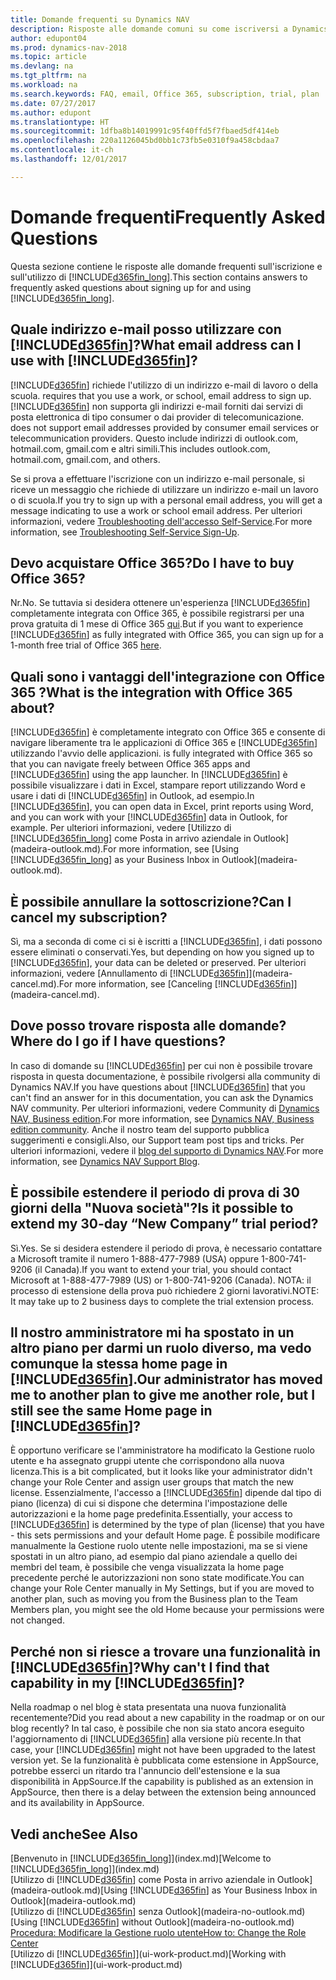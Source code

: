 ```yaml
---
title: Domande frequenti su Dynamics NAV
description: Risposte alle domande comuni su come iscriversi a Dynamics NAV e cosa fare per iniziare.
author: edupont04
ms.prod: dynamics-nav-2018
ms.topic: article
ms.devlang: na
ms.tgt_pltfrm: na
ms.workload: na
ms.search.keywords: FAQ, email, Office 365, subscription, trial, plan
ms.date: 07/27/2017
ms.author: edupont
ms.translationtype: HT
ms.sourcegitcommit: 1dfba8b14019991c95f40ffd5f7fbaed5df414eb
ms.openlocfilehash: 220a1126045bd0bb1c73fb5e0310f9a458cbdaa7
ms.contentlocale: it-ch
ms.lasthandoff: 12/01/2017

---
```

# <a name="frequently-asked-questions"></a><span data-ttu-id="e3f84-103">Domande frequenti</span><span class="sxs-lookup"><span data-stu-id="e3f84-103">Frequently Asked Questions</span></span>
<span data-ttu-id="e3f84-104">Questa sezione contiene le risposte alle domande frequenti sull'iscrizione e sull'utilizzo di [!INCLUDE[d365fin_long](includes/d365fin_long_md.md)].</span><span class="sxs-lookup"><span data-stu-id="e3f84-104">This section contains answers to frequently asked questions about signing up for and using [!INCLUDE[d365fin_long](includes/d365fin_long_md.md)].</span></span>  

## <a name="what-email-address-can-i-use-with-included365finincludesd365finmdmd"></a><span data-ttu-id="e3f84-105">Quale indirizzo e-mail posso utilizzare con [!INCLUDE[d365fin](includes/d365fin_md.md)]?</span><span class="sxs-lookup"><span data-stu-id="e3f84-105">What email address can I use with [!INCLUDE[d365fin](includes/d365fin_md.md)]?</span></span>
[!INCLUDE[d365fin](includes/d365fin_md.md)]<span data-ttu-id="e3f84-106"> richiede l'utilizzo di un indirizzo e-mail di lavoro o della scuola.</span><span class="sxs-lookup"><span data-stu-id="e3f84-106"> requires that you use a work, or school, email address to sign up.</span></span> [!INCLUDE[d365fin](includes/d365fin_md.md)]<span data-ttu-id="e3f84-107"> non supporta gli indirizzi e-mail forniti dai servizi di posta elettronica di tipo consumer o dai provider di telecomunicazione.</span><span class="sxs-lookup"><span data-stu-id="e3f84-107"> does not support email addresses provided by consumer email services or telecommunication providers.</span></span> <span data-ttu-id="e3f84-108">Questo include indirizzi di outlook.com, hotmail.com, gmail.com e altri simili.</span><span class="sxs-lookup"><span data-stu-id="e3f84-108">This includes outlook.com, hotmail.com, gmail.com, and others.</span></span>  

<span data-ttu-id="e3f84-109">Se si prova a effettuare l'iscrizione con un indirizzo e-mail personale, si riceve un messaggio che richiede di utilizzare un indirizzo e-mail un lavoro o di scuola.</span><span class="sxs-lookup"><span data-stu-id="e3f84-109">If you try to sign up with a personal email address, you will get a message indicating to use a work or school email address.</span></span> <span data-ttu-id="e3f84-110">Per ulteriori informazioni, vedere [Troubleshooting dell'accesso Self-Service](ui-troubleshoot-self-signup.md).</span><span class="sxs-lookup"><span data-stu-id="e3f84-110">For more information, see [Troubleshooting Self-Service Sign-Up](ui-troubleshoot-self-signup.md).</span></span>  

## <a name="do-i-have-to-buy-office-365"></a><span data-ttu-id="e3f84-111">Devo acquistare Office 365?</span><span class="sxs-lookup"><span data-stu-id="e3f84-111">Do I have to buy Office 365?</span></span>
<span data-ttu-id="e3f84-112">Nr.</span><span class="sxs-lookup"><span data-stu-id="e3f84-112">No.</span></span> <span data-ttu-id="e3f84-113">Se tuttavia si desidera ottenere un'esperienza [!INCLUDE[d365fin](includes/d365fin_md.md)] completamente integrata con Office 365, è possibile registrarsi per una prova gratuita di 1 mese di Office 365 [qui](https://products.office.com/try).</span><span class="sxs-lookup"><span data-stu-id="e3f84-113">But if you want to experience [!INCLUDE[d365fin](includes/d365fin_md.md)] as fully integrated with Office 365, you can sign up for a 1-month free trial of Office 365 [here](https://products.office.com/try).</span></span>  

## <a name="what-is-the-integration-with-office-365-about"></a><span data-ttu-id="e3f84-114">Quali sono i vantaggi dell'integrazione con Office 365 ?</span><span class="sxs-lookup"><span data-stu-id="e3f84-114">What is the integration with Office 365 about?</span></span>
[!INCLUDE[d365fin](includes/d365fin_md.md)]<span data-ttu-id="e3f84-115"> è completamente integrato con Office 365 e consente di navigare liberamente tra le applicazioni di Office 365 e [!INCLUDE[d365fin](includes/d365fin_md.md)] utilizzando l'avvio delle applicazioni.</span><span class="sxs-lookup"><span data-stu-id="e3f84-115"> is fully integrated with Office 365 so that you can navigate freely between Office 365 apps and [!INCLUDE[d365fin](includes/d365fin_md.md)] using the app launcher.</span></span> <span data-ttu-id="e3f84-116">In [!INCLUDE[d365fin](includes/d365fin_md.md)] è possibile visualizzare i dati in Excel, stampare report utilizzando Word e usare i dati di [!INCLUDE[d365fin](includes/d365fin_md.md)] in Outlook, ad esempio.</span><span class="sxs-lookup"><span data-stu-id="e3f84-116">In [!INCLUDE[d365fin](includes/d365fin_md.md)], you can open data in Excel, print reports using Word, and you can work with your [!INCLUDE[d365fin](includes/d365fin_md.md)] data in Outlook, for example.</span></span> <span data-ttu-id="e3f84-117">Per ulteriori informazioni, vedere [Utilizzo di [!INCLUDE[d365fin_long](includes/d365fin_long_md.md)] come Posta in arrivo aziendale in Outlook](madeira-outlook.md).</span><span class="sxs-lookup"><span data-stu-id="e3f84-117">For more information, see [Using [!INCLUDE[d365fin_long](includes/d365fin_long_md.md)] as your Business Inbox in Outlook](madeira-outlook.md).</span></span>  

## <a name="can-i-cancel-my-subscription"></a><span data-ttu-id="e3f84-118">È possibile annullare la sottoscrizione?</span><span class="sxs-lookup"><span data-stu-id="e3f84-118">Can I cancel my subscription?</span></span>
<span data-ttu-id="e3f84-119">Sì, ma a seconda di come ci si è iscritti a [!INCLUDE[d365fin](includes/d365fin_md.md)], i dati possono essere eliminati o conservati.</span><span class="sxs-lookup"><span data-stu-id="e3f84-119">Yes, but depending on how you signed up to [!INCLUDE[d365fin](includes/d365fin_md.md)], your data can be deleted or preserved.</span></span> <span data-ttu-id="e3f84-120">Per ulteriori informazioni, vedere [Annullamento di [!INCLUDE[d365fin](includes/d365fin_md.md)]](madeira-cancel.md).</span><span class="sxs-lookup"><span data-stu-id="e3f84-120">For more information, see [Canceling [!INCLUDE[d365fin](includes/d365fin_md.md)]](madeira-cancel.md).</span></span>  

## <a name="where-do-i-go-if-i-have-questions"></a><span data-ttu-id="e3f84-121">Dove posso trovare risposta alle domande?</span><span class="sxs-lookup"><span data-stu-id="e3f84-121">Where do I go if I have questions?</span></span>
<span data-ttu-id="e3f84-122">In caso di domande su [!INCLUDE[d365fin](includes/d365fin_md.md)] per cui non è possibile trovare risposta in questa documentazione, è possibile rivolgersi alla community di Dynamics NAV.</span><span class="sxs-lookup"><span data-stu-id="e3f84-122">If you have questions about [!INCLUDE[d365fin](includes/d365fin_md.md)] that you can't find an answer for in this documentation, you can ask the Dynamics NAV community.</span></span> <span data-ttu-id="e3f84-123">Per ulteriori informazioni, vedere Community di [Dynamics NAV, Business edition](https://community.dynamics.com/business).</span><span class="sxs-lookup"><span data-stu-id="e3f84-123">For more information, see [Dynamics NAV, Business edition community](https://community.dynamics.com/business).</span></span> <span data-ttu-id="e3f84-124">Anche il nostro team del supporto pubblica suggerimenti e consigli.</span><span class="sxs-lookup"><span data-stu-id="e3f84-124">Also, our Support team post tips and tricks.</span></span> <span data-ttu-id="e3f84-125">Per ulteriori informazioni, vedere il [blog del supporto di Dynamics NAV](https://blogs.msdn.microsoft.com/dyn365finsupport).</span><span class="sxs-lookup"><span data-stu-id="e3f84-125">For more information, see [Dynamics NAV Support Blog](https://blogs.msdn.microsoft.com/dyn365finsupport).</span></span>  

## <a name="is-it-possible-to-extend-my-30-day-new-company-trial-period"></a><span data-ttu-id="e3f84-126">È possibile estendere il periodo di prova di 30 giorni della "Nuova società"?</span><span class="sxs-lookup"><span data-stu-id="e3f84-126">Is it possible to extend my 30-day “New Company” trial period?</span></span>
<span data-ttu-id="e3f84-127">Sì.</span><span class="sxs-lookup"><span data-stu-id="e3f84-127">Yes.</span></span> <span data-ttu-id="e3f84-128">Se si desidera estendere il periodo di prova, è necessario contattare a Microsoft tramite il numero 1-888-477-7989 (USA) oppure 1-800-741-9206 (il Canada).</span><span class="sxs-lookup"><span data-stu-id="e3f84-128">If you want to extend your trial, you should contact Microsoft at 1-888-477-7989 (US) or 1-800-741-9206 (Canada).</span></span> <span data-ttu-id="e3f84-129">NOTA: il processo di estensione della prova può richiedere 2 giorni lavorativi.</span><span class="sxs-lookup"><span data-stu-id="e3f84-129">NOTE:  It may take up to 2 business days to complete the trial extension process.</span></span>  

## <a name="our-administrator-has-moved-me-to-another-plan-to-give-me-another-role-but-i-still-see-the-same-home-page-in-included365finincludesd365finmdmd"></a><span data-ttu-id="e3f84-130">Il nostro amministratore mi ha spostato in un altro piano per darmi un ruolo diverso, ma vedo comunque la stessa home page in [!INCLUDE[d365fin](includes/d365fin_md.md)].</span><span class="sxs-lookup"><span data-stu-id="e3f84-130">Our administrator has moved me to another plan to give me another role, but I still see the same Home page in [!INCLUDE[d365fin](includes/d365fin_md.md)]?</span></span>
<span data-ttu-id="e3f84-131">È opportuno verificare se l'amministratore ha modificato la Gestione ruolo utente e ha assegnato gruppi utente che corrispondono alla nuova licenza.</span><span class="sxs-lookup"><span data-stu-id="e3f84-131">This is a bit complicated, but it looks like your administrator didn't change your Role Center and assign user groups that match the new license.</span></span> <span data-ttu-id="e3f84-132">Essenzialmente, l'accesso a [!INCLUDE[d365fin](includes/d365fin_md.md)] dipende dal tipo di piano (licenza) di cui si dispone che determina l'impostazione delle autorizzazioni e la home page predefinita.</span><span class="sxs-lookup"><span data-stu-id="e3f84-132">Essentially, your access to [!INCLUDE[d365fin](includes/d365fin_md.md)] is determined by the type of plan (license) that you have - this sets permissions and your default Home page.</span></span> <span data-ttu-id="e3f84-133">È possibile modificare manualmente la Gestione ruolo utente nelle impostazioni, ma se si viene spostati in un altro piano, ad esempio dal piano aziendale a quello dei membri del team, è possibile che venga visualizzata la home page precedente perché le autorizzazioni non sono state modificate.</span><span class="sxs-lookup"><span data-stu-id="e3f84-133">You can change your Role Center manually in My Settings, but if you are moved to another plan, such as moving you from the Business plan to the Team Members plan, you might see the old Home because your permissions were not changed.</span></span>  

## <a name="why-cant-i-find-that-capability-in-my-included365finincludesd365finmdmd"></a><span data-ttu-id="e3f84-134">Perché non si riesce a trovare una funzionalità in [!INCLUDE[d365fin](includes/d365fin_md.md)]?</span><span class="sxs-lookup"><span data-stu-id="e3f84-134">Why can't I find that capability in my [!INCLUDE[d365fin](includes/d365fin_md.md)]?</span></span>
<span data-ttu-id="e3f84-135">Nella roadmap o nel blog è stata presentata una nuova funzionalità recentemente?</span><span class="sxs-lookup"><span data-stu-id="e3f84-135">Did you read about a new capability in the roadmap or on our blog recently?</span></span> <span data-ttu-id="e3f84-136">In tal caso, è possibile che non sia stato ancora eseguito l'aggiornamento di [!INCLUDE[d365fin](includes/d365fin_md.md)] alla versione più recente.</span><span class="sxs-lookup"><span data-stu-id="e3f84-136">In that case, your [!INCLUDE[d365fin](includes/d365fin_md.md)] might not have been upgraded to the latest version yet.</span></span> <span data-ttu-id="e3f84-137">Se la funzionalità è pubblicata come estensione in AppSource, potrebbe esserci un ritardo tra l'annuncio dell'estensione e la sua disponibilità in AppSource.</span><span class="sxs-lookup"><span data-stu-id="e3f84-137">If the capability is published as an extension in AppSource, then there is a delay between the extension being announced and its availability in AppSource.</span></span>

## <a name="see-also"></a><span data-ttu-id="e3f84-138">Vedi anche</span><span class="sxs-lookup"><span data-stu-id="e3f84-138">See Also</span></span>
<span data-ttu-id="e3f84-139">[Benvenuto in [!INCLUDE[d365fin_long](includes/d365fin_long_md.md)]](index.md)</span><span class="sxs-lookup"><span data-stu-id="e3f84-139">[Welcome to [!INCLUDE[d365fin_long](includes/d365fin_long_md.md)]](index.md)</span></span>  
<span data-ttu-id="e3f84-140">[Utilizzo di [!INCLUDE[d365fin](includes/d365fin_md.md)] come Posta in arrivo aziendale in Outlook](madeira-outlook.md)</span><span class="sxs-lookup"><span data-stu-id="e3f84-140">[Using [!INCLUDE[d365fin](includes/d365fin_md.md)] as Your Business Inbox in Outlook](madeira-outlook.md)</span></span>  
<span data-ttu-id="e3f84-141">[Utilizzo di [!INCLUDE[d365fin](includes/d365fin_md.md)] senza Outlook](madeira-no-outlook.md)</span><span class="sxs-lookup"><span data-stu-id="e3f84-141">[Using [!INCLUDE[d365fin](includes/d365fin_md.md)] without Outlook](madeira-no-outlook.md)</span></span>  
[<span data-ttu-id="e3f84-142">Procedura: Modificare la Gestione ruolo utente</span><span class="sxs-lookup"><span data-stu-id="e3f84-142">How to: Change the Role Center</span></span>](change-role.md)  
<span data-ttu-id="e3f84-143">[Utilizzo di [!INCLUDE[d365fin](includes/d365fin_md.md)]](ui-work-product.md)</span><span class="sxs-lookup"><span data-stu-id="e3f84-143">[Working with [!INCLUDE[d365fin](includes/d365fin_md.md)]](ui-work-product.md)</span></span>  

